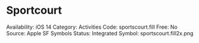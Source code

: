 # Sportcourt

Availability: iOS 14
Category: Activities
Code: sportscourt.fill
Free: No
Source: Apple SF Symbols
Status: Integrated
Symbol: sportscourt.fill2x.png